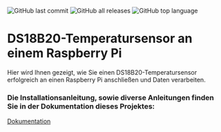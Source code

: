![GitHub last commit](https://img.shields.io/github/last-commit/MarlonM86/DS18B20-PI)
![GitHub all releases](https://img.shields.io/github/downloads/MarlonM86/DS18B20-PI/total)
![GitHub top language](https://img.shields.io/github/languages/top/MarlonM86/DS18B20-PI)

# DS18B20-Temperatursensor an einem Raspberry Pi

Hier wird Ihnen gezeigt, wie Sie einen DS18B20-Temperatursensor erfolgreich an einen Raspberry Pi anschließen und Daten verarbeiten.

### Die Installationsanleitung, sowie diverse Anleitungen finden Sie in der Dokumentation dieses Projektes:
[Dokumentation](https://github.com/MarlonM86/DS18B20-PI/wiki)
